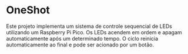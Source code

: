 # OneShot
Este projeto implementa um sistema de controle sequencial de LEDs utilizando um Raspberry Pi Pico. Os LEDs acendem em ordem e apagam automaticamente após um determinado tempo. O ciclo reinicia automaticamente ao final e pode ser acionado por um botão.
